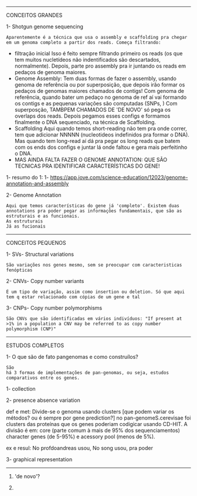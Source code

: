 --------
CONCEITOS GRANDES

1- Shotgun genome sequencing

	Aparentemente é a técnica que usa o assembly e scaffolding pra chegar em um genoma completo a partir dos reads. Começa filtrando:
- filtração inicial
	Isso é feito sempre filtrando primeiro os reads (os que tem muitos nucletídeos não indentificados são descartados, normalmente). Depois, parte pro assembly pra ir juntando os reads em pedaços de genoma maiores.
- Genome Assembly:
	Tem duas formas de fazer o assembly, usando genoma de referência ou por superposição, que depois irão formar os pedaços de genomas maiores chamados de contigs!
	Com genoma de referência, quando bater um pedaço no genoma de ref aí vai formando os contigs e as pequenas variações são computadas (SNPs,   ) 
	Com superposção, TAMBPEM CHAMADOS DE 'DE NOVO' só pega os overlaps dos reads.
	Depois pegamos esses configs e formamos finalmente o DNA sequenciado, na técnica de Scaffolding.
- Scaffolding
	Aqui quando temos short-reading não tem pra onde correr, tem que adicionar NNNNN (nucleotideos indefinidos pra formar o DNA). 
	Mas quando tem long-read aí dá pra pegar os long reads que batem com os ends dos configs e juntar lá onde faltou e gera mais perfeitinho o DNA. 
- MAS AINDA FALTA FAZER O GENOME ANNOTATION: QUE SÃO TECNICAS PRA IDENTIFICAR CARACTERÍSTICAS DO GENE!

1- resumo do 1: 1- https://app.jove.com/science-education/12023/genome-annotation-and-assembly

2- Genome Annotation

	Aqui que temos características do gene já 'completo'. Existem duas annotations pra poder pegar as informações fundamentais, que são as estruturais e as funcionais.
	As estruturais 
	Já as fucionais 




----------
CONCEITOS PEQUENOS

1- SVs- Structural variations

	São variações nos genes mesmo, sem se preocupar com caracteristicas fenópticas

2- CNVs- Copy number variants

	É um tipo de variação, assim como insertion ou deletion. Só que aqui tem q estar relacionado com cópias de um gene e tal

3- CNPs- Copy number polymorphisms

	São CNVs que são identificadas em vários indivíduos: "If present at >1% in a population a CNV may be referred to as copy number polymorphism (CNP)"


------------------------------------
ESTUDOS COMPLETOS

1- O que são de fato pangenomas e como construílos? 

	São 
	há 3 formas de implementações de pan-genomas, ou seja, estudos comparativos entre os genes.

1- collection



2- presence absence variation

def e met:
	Divide-se o genoma usando clusters [que podem variar os métodos? ou é sempre por gene prediction?] no pan-genomeS.cerevisae foi clusters das proteínas que os genes poderiam codigicar usando CD-HIT. 
	A divisão é em: core (parte comum à mais de 95% dos sequenciamentos) character genes (de 5-95%) e acessory pool (menos de 5%).
	
ex e resul:
	No profdoandreas usou, 
	No song usou, pra poder 

3- graphical representation

	

-------------------------------
1.  'de novo'?


2. 

	




